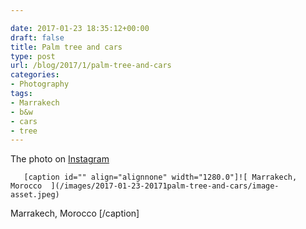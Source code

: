 ```yaml
---

date: 2017-01-23 18:35:12+00:00
draft: false
title: Palm tree and cars
type: post
url: /blog/2017/1/palm-tree-and-cars
categories:
- Photography
tags:
- Marrakech
- b&w
- cars
- tree
---
```


The photo on [Instagram](https://instagram.com/p/BPnfp2pg_Xf/)


  
       [caption id="" align="alignnone" width="1280.0"]![ Marrakech, Morocco  ](/images/2017-01-23-20171palm-tree-and-cars/image-asset.jpeg)
 Marrakech, Morocco [/caption]

